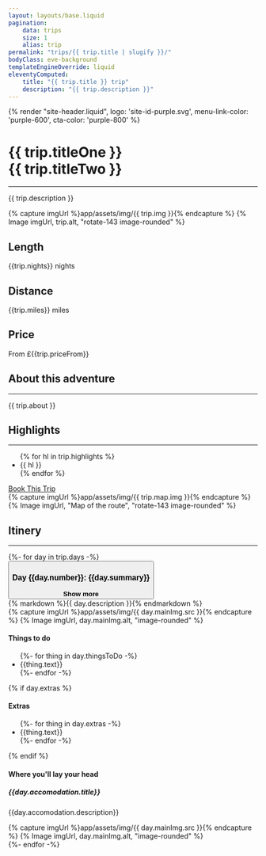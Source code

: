 ```yaml
---
layout: layouts/base.liquid
pagination:
    data: trips
    size: 1
    alias: trip
permalink: "trips/{{ trip.title | slugify }}/"
bodyClass: eve-background
templateEngineOverride: liquid
eleventyComputed:
    title: "{{ trip.title }} trip"
    description: "{{ trip.description }}"
---
```

{% render "site-header.liquid", logo: 'site-id-purple.svg', menu-link-color: 'purple-600', cta-color: 'purple-800' %}
<main class="wrapper">
    <div class="grid-container align-items-top">
        <div class="grid-container__item-span-5">
            <h1 class="color-purple-900">{{ trip.titleOne }}<br>
                <span class="color-purple-700">{{ trip.titleTwo }}</span>
            </h1>
            <hr class="hr hr--green-500 hr" />
            <p>
            {{ trip.description }}
            </p>
        </div>
        <div class="grid-container__item-span-3">
{% capture imgUrl %}app/assets/img/{{ trip.img }}{% endcapture %}
{% Image imgUrl, trip.alt, "rotate-143  image-rounded" %}
        </div>
    </div>
    <div class="container-33 text-align-center margin-spacing-a">
        <div class="item-1">
            <h2 class="h3">Length</h2>
            <p>{{trip.nights}} nights</p>
        </div>
        <div class="item-2">
            <h2 class="h3">Distance</h2>
            <p>{{trip.miles}} miles</p>
        </div>
        <div class="item-3">
            <h2 class="h3">Price</h2>
            <p>From £{{trip.priceFrom}}</p>
        </div>
    </div>
    <div class="margin-spacing-a">
        <h2 class="color-green-900">
                    About this adventure</h2>
            <hr class="hr hr--yellow-500 hr" />
        <p>{{ trip.about }}</p>
        <div class="grid-container">
            <div class="grid-container__item-span-4">
                <h2 class="color-green-900">Highlights</h2>
            <hr class="hr hr--yellow-500 hr" />
                <ul>
                {% for hl in trip.highlights %}
                    <li>{{ hl }}</li>
                {% endfor %}
                </ul>
            <a href="" target="_blank" class="cta cta--no-margin cta--orange cta--with-icon">
                <i class="icon-trip"></i>Book This Trip
            </a>
            </div>
            <div class="grid-container__item-span-4">
                {% capture imgUrl %}app/assets/img/{{ trip.map.img }}{% endcapture %}
                {% Image imgUrl, "Map of the route", "rotate-143  image-rounded" %}
            </div>
        </div>
    </div>
    <div class="margin-spacing-a">
        <h2 class="color-green-900">Itinery</h2>
        <hr class="hr hr--yellow-500 hr" />
        {%- for day in trip.days  -%}
            <div class="collapsible">
                <button class="collapsible__button" data-bs-toggle="collapse" role="button" aria-expanded="false" aria-controls="day-{{day.number}}">
                    <h3>Day {{day.number}}: {{day.summary}}</h3>
                    <strong class="collapsible__toggle"><span class="icon icon-chevron collapsible__toggle-icon"></span>Show more</strong>
                </button>
                <div class="collapsible__content" id="day-{{day.number}}">
                    <div class="grid-container align-items-top">
                        <div class="grid-container__item-span-5">
                            {% markdown %}{{ day.description }}{% endmarkdown %}
                        </div>
                        <div class="grid-container__item-span-3">
                            {% capture imgUrl %}app/assets/img/{{ day.mainImg.src }}{% endcapture %}
                            {% Image imgUrl, day.mainImg.alt, "image-rounded" %}
                        </div>
                        <div class="grid-container__item-span-4">
                            <h4>Things to do</h4>
                            <ul>
                                {%- for thing in day.thingsToDo  -%}
                                    <li><span class="icon-{{thing.icon}}"></span>{{thing.text}}</li>
                                {%- endfor -%}
                            </ul>
                        </div>
                        <div class="grid-container__item-span-4">
                        {% if day.extras %}
                                <h4>Extras</h4>
                                <ul>
                                    {%- for thing in day.extras  -%}
                                        <li><span class="icon-{{thing.icon}}"></span>{{thing.text}}</li>
                                    {%- endfor -%}
                                </ul>
                        {% endif %}
                        </div>
                        <div class="grid-container__item-span-4">
                            <h4>Where you'll lay your head</h3>
                            <h5>{{day.accomodation.title}}</h4>
                            <p>{{day.accomodation.description}}</p>
                        </div>
                        <div class="grid-container__item-span-4">
                            {% capture imgUrl %}app/assets/img/{{ day.mainImg.src }}{% endcapture %}
                            {% Image imgUrl, day.mainImg.alt, "image-rounded" %}
                        </div>
                    </div>
                </div>
            </div>
        {%- endfor -%}
    </div>
</main>

